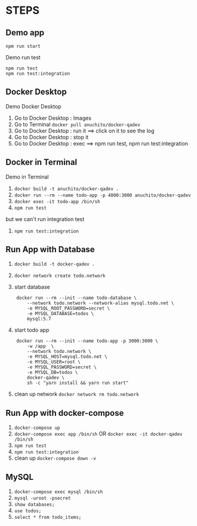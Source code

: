 # STEPS

## Demo app
```
npm run start
```

Demo run test
```
npm run test
npm run test:integration
```

## Docker Desktop
Demo Docker Desktop
1. Go to Docker Desktop : Images
1. Go to Terminal `docker pull anuchito/docker-qadev`
1. Go to Docker Desktop : run it  ==> click on it to see the log
1. Go to Docker Desktop : stop it
1. Go to Docker Desktop : exec  ==> npm run test, npm run test:integration

## Docker in Terminal
Demo in Terminal
1. `docker build -t anuchito/docker-qadev .`
2. `docker run --rm --name todo-app -p 4000:3000 anuchito/docker-qadev`
3. `docker exec -it todo-app /bin/sh`
4. `npm run test`

but we can't run integration test
1. `npm run test:integration`



## Run App with Database
1. `docker build -t docker-qadev .`
1. `docker network create todo.network`

1. start database 

```
    docker run --rm --init --name todo-database \
        --network todo.network --network-alias mysql.todo.net \
        -e MYSQL_ROOT_PASSWORD=secret \
        -e MYSQL_DATABASE=todos \
        mysql:5.7
```

4. start todo app

```   
    docker run --rm --init --name todo-app -p 3000:3000 \
        -w /app  \
        --network todo.network \
        -e MYSQL_HOST=mysql.todo.net \
        -e MYSQL_USER=root \
        -e MYSQL_PASSWORD=secret \
        -e MYSQL_DB=todos \
        docker-qadev \
        sh -c "yarn install && yarn run start"
```

5. clean up network `docker network rm todo.network`

## Run App with docker-compose
1. `docker-compose up`
1. `docker-compose exec app /bin/sh` OR `docker exec -it docker-qadev  /bin/sh`
1. `npm run test`
1. `npm run test:integration`
1. clean up `docker-compose down -v`


## MySQL
1. `docker-compose exec mysql /bin/sh`
2. `mysql -uroot -psecret`
3. `show databases;`
4. `use todos;`
5. `select * from todo_items;`